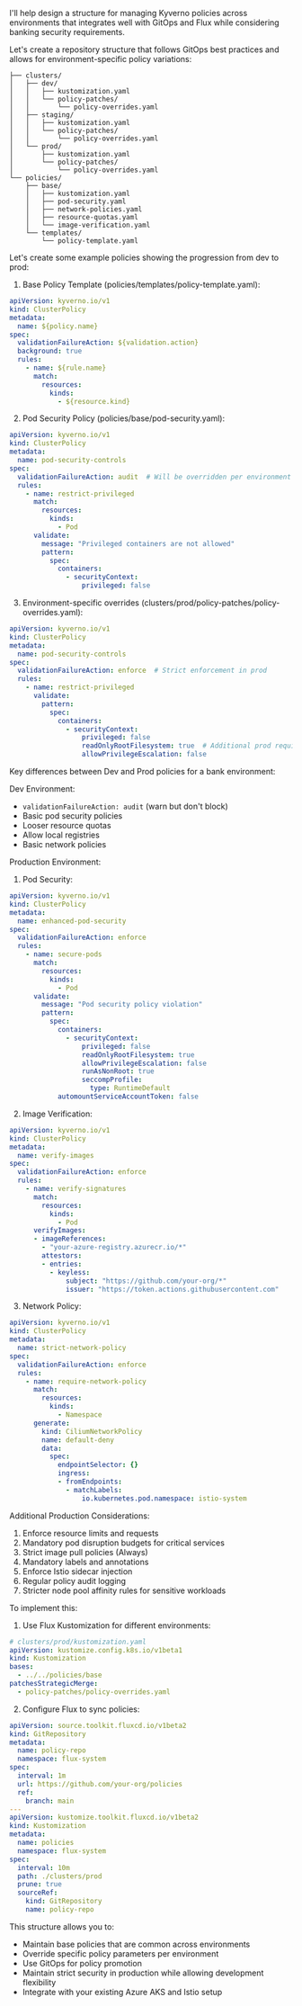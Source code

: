 I'll help design a structure for managing Kyverno policies across environments that integrates well with GitOps and Flux while considering banking security requirements.

Let's create a repository structure that follows GitOps best practices and allows for environment-specific policy variations:

```
├── clusters/
│   ├── dev/
│   │   ├── kustomization.yaml
│   │   └── policy-patches/
│   │       └── policy-overrides.yaml
│   ├── staging/
│   │   ├── kustomization.yaml
│   │   └── policy-patches/
│   │       └── policy-overrides.yaml
│   └── prod/
│       ├── kustomization.yaml
│       └── policy-patches/
│           └── policy-overrides.yaml
└── policies/
    ├── base/
    │   ├── kustomization.yaml
    │   ├── pod-security.yaml
    │   ├── network-policies.yaml
    │   ├── resource-quotas.yaml
    │   └── image-verification.yaml
    └── templates/
        └── policy-template.yaml
```

Let's create some example policies showing the progression from dev to prod:

1. Base Policy Template (policies/templates/policy-template.yaml):
```yaml
apiVersion: kyverno.io/v1
kind: ClusterPolicy
metadata:
  name: ${policy.name}
spec:
  validationFailureAction: ${validation.action}
  background: true
  rules:
    - name: ${rule.name}
      match:
        resources:
          kinds:
            - ${resource.kind}
```

2. Pod Security Policy (policies/base/pod-security.yaml):
```yaml
apiVersion: kyverno.io/v1
kind: ClusterPolicy
metadata:
  name: pod-security-controls
spec:
  validationFailureAction: audit  # Will be overridden per environment
  rules:
    - name: restrict-privileged
      match:
        resources:
          kinds:
            - Pod
      validate:
        message: "Privileged containers are not allowed"
        pattern:
          spec:
            containers:
              - securityContext:
                  privileged: false
```

3. Environment-specific overrides (clusters/prod/policy-patches/policy-overrides.yaml):
```yaml
apiVersion: kyverno.io/v1
kind: ClusterPolicy
metadata:
  name: pod-security-controls
spec:
  validationFailureAction: enforce  # Strict enforcement in prod
  rules:
    - name: restrict-privileged
      validate:
        pattern:
          spec:
            containers:
              - securityContext:
                  privileged: false
                  readOnlyRootFilesystem: true  # Additional prod requirement
                  allowPrivilegeEscalation: false
```

Key differences between Dev and Prod policies for a bank environment:

Dev Environment:
- `validationFailureAction: audit` (warn but don't block)
- Basic pod security policies
- Looser resource quotas
- Allow local registries
- Basic network policies

Production Environment:
1. Pod Security:
```yaml
apiVersion: kyverno.io/v1
kind: ClusterPolicy
metadata:
  name: enhanced-pod-security
spec:
  validationFailureAction: enforce
  rules:
    - name: secure-pods
      match:
        resources:
          kinds:
            - Pod
      validate:
        message: "Pod security policy violation"
        pattern:
          spec:
            containers:
              - securityContext:
                  privileged: false
                  readOnlyRootFilesystem: true
                  allowPrivilegeEscalation: false
                  runAsNonRoot: true
                  seccompProfile:
                    type: RuntimeDefault
            automountServiceAccountToken: false
```

2. Image Verification:
```yaml
apiVersion: kyverno.io/v1
kind: ClusterPolicy
metadata:
  name: verify-images
spec:
  validationFailureAction: enforce
  rules:
    - name: verify-signatures
      match:
        resources:
          kinds:
            - Pod
      verifyImages:
      - imageReferences:
        - "your-azure-registry.azurecr.io/*"
        attestors:
        - entries:
          - keyless:
              subject: "https://github.com/your-org/*"
              issuer: "https://token.actions.githubusercontent.com"
```

3. Network Policy:
```yaml
apiVersion: kyverno.io/v1
kind: ClusterPolicy
metadata:
  name: strict-network-policy
spec:
  validationFailureAction: enforce
  rules:
    - name: require-network-policy
      match:
        resources:
          kinds:
            - Namespace
      generate:
        kind: CiliumNetworkPolicy
        name: default-deny
        data:
          spec:
            endpointSelector: {}
            ingress:
            - fromEndpoints:
              - matchLabels:
                  io.kubernetes.pod.namespace: istio-system
```

Additional Production Considerations:
1. Enforce resource limits and requests
2. Mandatory pod disruption budgets for critical services
3. Strict image pull policies (Always)
4. Mandatory labels and annotations
5. Enforce Istio sidecar injection
6. Regular policy audit logging
7. Stricter node pool affinity rules for sensitive workloads

To implement this:

1. Use Flux Kustomization for different environments:
```yaml
# clusters/prod/kustomization.yaml
apiVersion: kustomize.config.k8s.io/v1beta1
kind: Kustomization
bases:
  - ../../policies/base
patchesStrategicMerge:
  - policy-patches/policy-overrides.yaml
```

2. Configure Flux to sync policies:
```yaml
apiVersion: source.toolkit.fluxcd.io/v1beta2
kind: GitRepository
metadata:
  name: policy-repo
  namespace: flux-system
spec:
  interval: 1m
  url: https://github.com/your-org/policies
  ref:
    branch: main
---
apiVersion: kustomize.toolkit.fluxcd.io/v1beta2
kind: Kustomization
metadata:
  name: policies
  namespace: flux-system
spec:
  interval: 10m
  path: ./clusters/prod
  prune: true
  sourceRef:
    kind: GitRepository
    name: policy-repo
```

This structure allows you to:
- Maintain base policies that are common across environments
- Override specific policy parameters per environment
- Use GitOps for policy promotion
- Maintain strict security in production while allowing development flexibility
- Integrate with your existing Azure AKS and Istio setup

